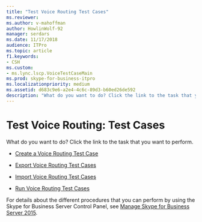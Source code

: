 ```yaml
---
title: "Test Voice Routing Test Cases"
ms.reviewer: 
ms.author: v-mahoffman
author: HowlinWolf-92
manager: serdars
ms.date: 11/17/2018
audience: ITPro
ms.topic: article
f1.keywords:
- CSH
ms.custom:
- ms.lync.lscp.VoiceTestCaseMain
ms.prod: skype-for-business-itpro
ms.localizationpriority: medium
ms.assetid: d683c9e6-a2e4-4c6c-89d3-b60ed26de592
description: "What do you want to do? Click the link to the task that you want to perform."
---
```


# Test Voice Routing: Test Cases

What do you want to do? Click the link to the task that you want to perform.

- [Create a Voice Routing Test Case](/previous-versions/office/lync-server-2013/lync-server-2013-create-a-voice-routing-test-case)

- [Export Voice Routing Test Cases](/previous-versions/office/lync-server-2013/lync-server-2013-export-voice-routing-test-cases)

- [Import Voice Routing Test Cases](/previous-versions/office/lync-server-2013/lync-server-2013-import-voice-routing-test-cases)

- [Run Voice Routing Test Cases](/previous-versions/office/lync-server-2013/lync-server-2013-run-voice-routing-test-cases)

For details about the different procedures that you can perform by using the Skype for Business Server Control Panel, see [Manage Skype for Business Server 2015](../../manage/manage.md).
